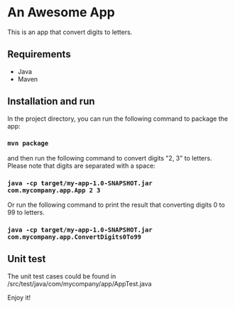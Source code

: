 # An Awesome App
This is an app that convert digits to letters.

## Requirements
* Java
* Maven

## Installation and run

In the project directory, you can run the following command to package the app:

### `mvn package`

and then run the following command to convert digits "2, 3" to letters. Please note that digits are separated with a space:

### `java -cp target/my-app-1.0-SNAPSHOT.jar com.mycompany.app.App 2 3`

Or run the following command to print the result that converting digits 0 to 99 to letters.
### `java -cp target/my-app-1.0-SNAPSHOT.jar com.mycompany.app.ConvertDigits0To99`

## Unit test
The unit test cases could be found in /src/test/java/com/mycompany/app/AppTest.java

Enjoy it!
